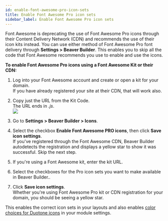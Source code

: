 ```yaml
---
id: enable-font-awesome-pro-icon-sets
title: Enable Font Awesome Pro icon sets
sidebar_label: Enable Font Awesome Pro icon sets
---
```


Font Awesome is deprecating the use of Font Awesome Pro icons through their
Content Delivery Network (CDN) and recommends the use of their icon kits
instead. You can use either method of Font Awesome Pro font delivery through
**Settings > Beaver Builder**. This enables you to skip all the code that Font
Awesome recommends you use to enable and use the icons.

**To enable Font Awesome Pro icons using a Font Awesome Kit or their CDN:**

  1. Log into your Font Awesome account and create or open a kit for your domain.   
If you have already registered your site at their CDN, that will work also.

  2. Copy just the URL from the Kit Code.  
The URL ends in *.js*.  
![](/img/how-to-tips-fa-pro.png)

  3. Go to **Settings > Beaver Builder > Icons**.
  4. Select the checkbox  **Enable Font Awesome PRO icons**, then click **Save icon settings**.  
If you've registered through the Font Awesome CDN, Beaver Builder autodetects
the registration and displays a yellow star to show it was successful. Skip
the next step.

  5. If you're using a Font Awesome kit, enter the kit URL.
  6. Select the checkboxes for the Pro icon sets you want to make available in Beaver Builder..
  7. Click **Save icon settings**.  
Whether you're using Font Awesome Pro kit or CDN registration for your domain,
you should be seeing a yellow star.

This enables the correct icon sets in your layouts and also enables [color
choices for Duotone icons](/beaver-builder/styles/icons/font-awesome-pro-duotone-icons.md) in your module settings.

